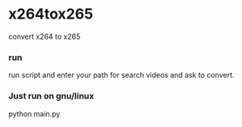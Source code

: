 # x264tox265
convert x264 to x265

### run
run script and enter your path for search videos and ask to convert.
### Just run on gnu/linux
python main.py
